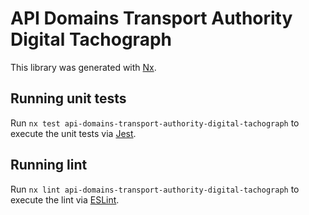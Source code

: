 <!-- gitbook-ignore -->

# API Domains Transport Authority Digital Tachograph

This library was generated with [Nx](https://nx.dev).

## Running unit tests

Run `nx test api-domains-transport-authority-digital-tachograph` to execute the unit tests via [Jest](https://jestjs.io).

## Running lint

Run `nx lint api-domains-transport-authority-digital-tachograph` to execute the lint via [ESLint](https://eslint.org/).
